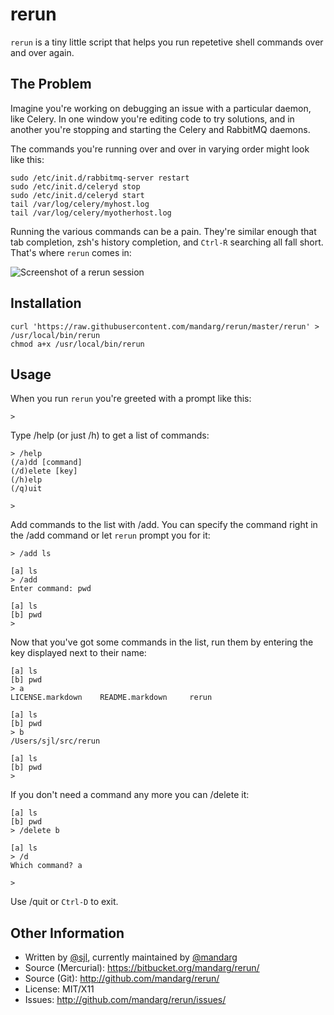 rerun
=====

`rerun` is a tiny little script that helps you run repetetive shell commands
over and over again.

The Problem
-----------

Imagine you're working on debugging an issue with a particular daemon, like
Celery.  In one window you're editing code to try solutions, and in another
you're stopping and starting the Celery and RabbitMQ daemons.

The commands
you're running over and over in varying order might look like this:

    sudo /etc/init.d/rabbitmq-server restart
    sudo /etc/init.d/celeryd stop
    sudo /etc/init.d/celeryd start
    tail /var/log/celery/myhost.log
    tail /var/log/celery/myotherhost.log

Running the various commands can be a pain.  They're similar enough that tab
completion, zsh's history completion, and `Ctrl-R` searching all fall short.
That's where `rerun` comes in:

![Screenshot of a rerun session](http://i.imgur.com/QcsuD.png)

Installation
------------

    curl 'https://raw.githubusercontent.com/mandarg/rerun/master/rerun' > /usr/local/bin/rerun
    chmod a+x /usr/local/bin/rerun

Usage
-----

When you run `rerun` you're greeted with a prompt like this:

    >

Type /help (or just /h) to get a list of commands:

    > /help
    (/a)dd [command]
    (/d)elete [key]
    (/h)elp
    (/q)uit

    > 

Add commands to the list with /add.  You can specify the command right in the
/add command or let `rerun` prompt you for it:

    > /add ls

    [a] ls
    > /add
    Enter command: pwd

    [a] ls
    [b] pwd
    > 

Now that you've got some commands in the list, run them by entering the key
displayed next to their name:

    [a] ls
    [b] pwd
    > a
    LICENSE.markdown	README.markdown		rerun

    [a] ls
    [b] pwd
    > b
    /Users/sjl/src/rerun

    [a] ls
    [b] pwd
    > 

If you don't need a command any more you can /delete it:

    [a] ls
    [b] pwd
    > /delete b

    [a] ls
    > /d
    Which command? a

    > 

Use /quit or `Ctrl-D` to exit.

Other Information
-----------------

* Written by [@sjl](https://github.com/sjl), currently maintained by [@mandarg](https://github.com/mandarg)
* Source (Mercurial): <https://bitbucket.org/mandarg/rerun/>
* Source (Git): <http://github.com/mandarg/rerun/>
* License: MIT/X11
* Issues: <http://github.com/mandarg/rerun/issues/>
